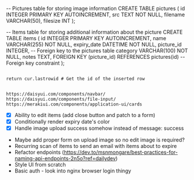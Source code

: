 -- Pictures table for storing image information
CREATE TABLE pictures (
id INTEGER PRIMARY KEY AUTOINCREMENT,
src TEXT NOT NULL,
filename VARCHAR(50),
filesize INT
);

-- Items table for storing additional information about the picture
CREATE TABLE items (
id INTEGER PRIMARY KEY AUTOINCREMENT,
name VARCHAR(255) NOT NULL,
expiry_date DATETIME NOT NULL,
picture_id INTEGER, -- Foreign key to the pictures table
category VARCHAR(100) NOT NULL,
notes TEXT,
FOREIGN KEY (picture_id) REFERENCES pictures(id) -- Foreign key constraint
);

```

return cur.lastrowid # Get the id of the inserted row


https://daisyui.com/components/navbar/
https://daisyui.com/components/file-input/
https://merakiui.com/components/application-ui/cards
```

-   [x] Ability to edit items (add close button and patch to a form)
-   [x] Conditionally render expiry date's color
-   [x] Handle image upload success somehow instead of message: success
-   Maybe add proper form on upload image so no edit image is required?
-   Recurring scan of items to send an email with items about to expire
-   Refactor endpoints (https://dev.to/msnmongare/best-practices-for-naming-api-endpoints-2n5o?ref=dailydev)
-   Style UI from scratch
-   Basic auth - look into nginx browser login thingy
